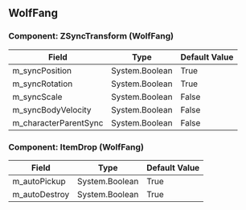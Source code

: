 ## WolfFang

### Component: ZSyncTransform (WolfFang)

|Field|Type|Default Value|
|---|---|---|
|m_syncPosition|System.Boolean|True|
|m_syncRotation|System.Boolean|True|
|m_syncScale|System.Boolean|False|
|m_syncBodyVelocity|System.Boolean|False|
|m_characterParentSync|System.Boolean|False|

### Component: ItemDrop (WolfFang)

|Field|Type|Default Value|
|---|---|---|
|m_autoPickup|System.Boolean|True|
|m_autoDestroy|System.Boolean|True|

